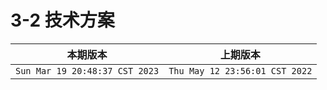 # 3-2 技术方案

|本期版本| 上期版本
|:---:|:---:
`Sun Mar 19 20:48:37 CST 2023` | `Thu May 12 23:56:01 CST 2022`
